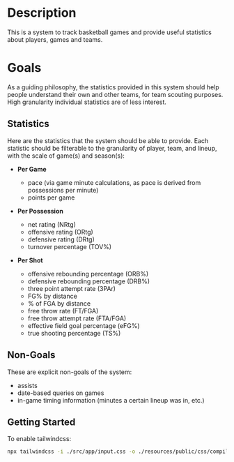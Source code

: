 # Description

This is a system to track basketball games and provide useful statistics about players, games and teams.

# Goals

As a guiding philosophy, the statistics provided in this system should help people understand their own and other teams, for team scouting purposes. High granularity individual statistics are of less interest.

## Statistics

Here are the statistics that the system should be able to provide. Each statistic should be filterable to the granularity of player, team, and lineup, with the scale of game(s) and season(s):

- **Per Game**
    - pace (via game minute calculations, as pace is derived from possessions per minute)
    - points per game

- **Per Possession**
    - net rating (NRtg)
    - offensive rating (ORtg)
    - defensive rating (DRtg)
    - turnover percentage (TOV%)

- **Per Shot**
    - offensive rebounding percentage (ORB%)
    - defensive rebounding percentage (DRB%)
    - three point attempt rate (3PAr)
    - FG% by distance
    - % of FGA by distance
    - free throw rate (FT/FGA)
    - free throw attempt rate (FTA/FGA)
    - effective field goal percentage (eFG%)
    - true shooting percentage (TS%)

## Non-Goals

These are explicit non-goals of the system:

- assists
- date-based queries on games
- in-game timing information (minutes a certain lineup was in, etc.)

## Getting Started

To enable tailwindcss:
```sh
npx tailwindcss -i ./src/app/input.css -o ./resources/public/css/compiled/output.css --watch
```